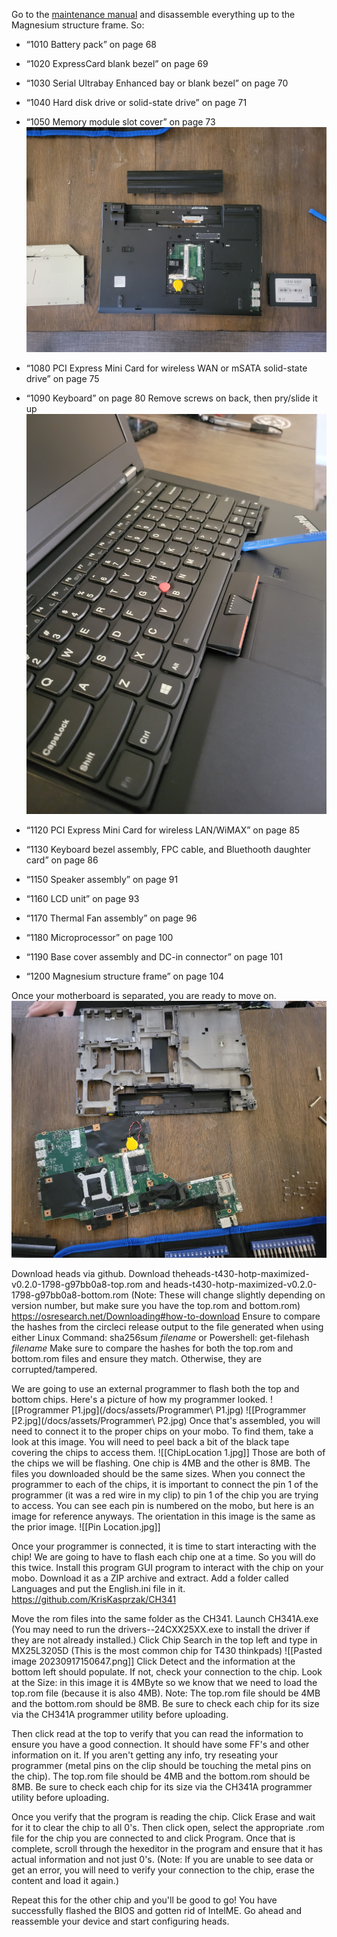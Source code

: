 Go to the [maintenance manual](http://thinkpads.com/support/hmm/hmm_pdf/t430_t430i_hmm_en_0b48304_03.pdf) and disassemble everything up to the Magnesium structure frame. So:

- “1010 Battery pack” on page 68
    
- “1020 ExpressCard blank bezel” on page 69
    
- “1030 Serial Ultrabay Enhanced bay or blank bezel” on page 70
    
- “1040 Hard disk drive or solid-state drive” on page 71
    
- “1050 Memory module slot cover” on page 73
  ![Remove RAM,Battery, SSD](/docs/assets/RemoveRAM,Battery,SSD.jpg)
- “1080 PCI Express Mini Card for wireless WAN or mSATA solid-state drive” on page 75
    
- “1090 Keyboard” on page 80
    Remove screws on back, then pry/slide it up![Keyboard](/docs/assets/Keyboard.jpg)
- “1120 PCI Express Mini Card for wireless LAN/WiMAX” on page 85
    
- “1130 Keyboard bezel assembly, FPC cable, and Bluethooth daughter card” on page 86
    
- “1150 Speaker assembly” on page 91
    
- “1160 LCD unit” on page 93
    
- “1170 Thermal Fan assembly” on page 96
    
- “1180 Microprocessor” on page 100
    
- “1190 Base cover assembly and DC-in connector” on page 101
    
- “1200 Magnesium structure frame” on page 104

Once your motherboard is separated, you are ready to move on.
![MoboRemoved](/docs/assets/MoboRemoved.jpg)

Download heads via github. Download theheads-t430-hotp-maximized-v0.2.0-1798-g97bb0a8-top.rom and heads-t430-hotp-maximized-v0.2.0-1798-g97bb0a8-bottom.rom (Note: These will change slightly depending on version number, but make sure you have the top.rom and bottom.rom)
https://osresearch.net/Downloading#how-to-download
Ensure to compare the hashes from the circleci release output to the file generated when using either 
Linux Command: sha256sum *filename* or Powershell: get-filehash *filename*
Make sure to compare the hashes for both the top.rom and bottom.rom files and ensure they match. Otherwise, they are corrupted/tampered.

We are going to use an external programmer to flash both the top and bottom chips. Here's a picture of how my programmer looked.
![[Programmer P1.jpg](/docs/assets/Programmer\ P1.jpg)
![[Programmer P2.jpg](/docs/assets/Programmer\ P2.jpg)
Once that's assembled, you will need to connect it to the proper chips on your mobo. 
To find them, take a look at this image. You will need to peel back a bit of the black tape covering the chips to access them.
![[ChipLocation 1.jpg]]
Those are both of the chips we will be flashing.
One chip is 4MB and the other is 8MB. The files you downloaded should be the same sizes.
When you connect the programmer to each of the chips, it is important to connect the pin 1 of the programmer (it was a red wire in my clip) to pin 1 of the chip you are trying to access.
You can see each pin is numbered on the mobo, but here is an image for reference anyways. The orientation in this image is the same as the prior image. 
![[Pin Location.jpg]]

Once your programmer is connected, it is time to start interacting with the chip!
We are going to have to flash each chip one at a time. So you will do this twice.
Install this program GUI program to interact with the chip on your mobo.
Download it as a ZIP archive and extract. Add a folder called Languages and put the English.ini file in it.
https://github.com/KrisKasprzak/CH341

Move the rom files into the same folder as the CH341.
Launch CH341A.exe (You may need to run the drivers--24CXX25XX.exe to install the driver if they are not already installed.)
Click Chip Search in the top left and type in MX25L3205D (This is the most common chip for T430 thinkpads)
![[Pasted image 20230917150647.png]]
Click Detect and the information at the bottom left should populate. If not, check your connection to the chip. Look at the Size: in this image it is 4MByte so we know that we need to load the top.rom file (because it is also 4MB). 
Note: The top.rom file should be 4MB and the bottom.rom should be 8MB. Be sure to check each chip for its size via the CH341A programmer utility before uploading.

Then click read at the top to verify that you can read the information to ensure you have a good connection. It should have some FF's and other information on it. If you aren't getting any info, try reseating your programmer (metal pins on the clip should be touching the metal pins on the chip).
The top.rom file should be 4MB and the bottom.rom should be 8MB. Be sure to check each chip for its size via the CH341A programmer utility before uploading.

Once you verify that the program is reading the chip. Click Erase and wait for it to clear the chip to all 0's. 
Then click open, select the appropriate .rom file for the chip you are connected to and click Program. 
Once that is complete, scroll through the hexeditor in the program and ensure that it has actual information and not just 0's. 
(Note: If you are unable to see data or get an error, you will need to verify your connection to the chip, erase the content and load it again.)

Repeat this for the other chip and you'll be good to go! You have successfully flashed the BIOS and gotten rid of IntelME. Go ahead and reassemble your device and start configuring heads.
